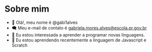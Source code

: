 # Sobre mim 
- 👋 Olá!, meu nome é @gabi1alves
- 🗨 Meu e-mail de contato é gabriela.mores.alves@escola.pr.gov.br
- 👀 Eu estou interessada a aprender a programar novas linguagens.
- 🌱 Eu estou aprendendo recentemente a linguagem de Javascript e Scratch
